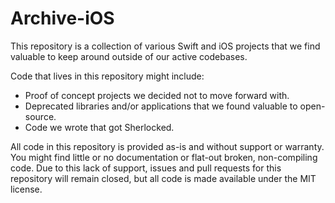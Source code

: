 # Archive-iOS

This repository is a collection of various Swift and iOS projects that we find valuable to keep around outside of our active codebases.

Code that lives in this repository might include:

- Proof of concept projects we decided not to move forward with.
- Deprecated libraries and/or applications that we found valuable to open-source.
- Code we wrote that got Sherlocked.

All code in this repository is provided as-is and without support or warranty. You might find little or no documentation or flat-out broken, non-compiling code. Due to this lack of support, issues and pull requests for this repository will remain closed, but all code is made available under the MIT license.